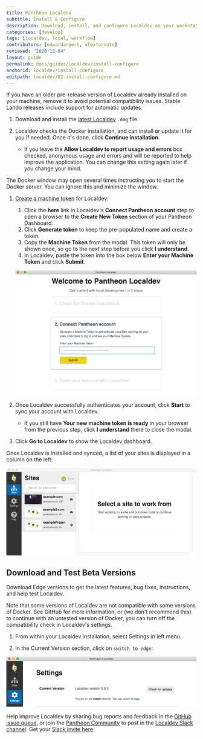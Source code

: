 ```yaml
---
title: Pantheon Localdev
subtitle: Install & Configure
description: Download, install, and configure Localdev on your workstation.
categories: [develop]
tags: [localdev, local, workflow]
contributors: [edwardangert, alexfornuto]
reviewed: "2020-12-04"
layout: guide
permalink: docs/guides/localdev/install-configure
anchorid: localdev/install-configure
editpath: localdev/02-install-configure.md
---
```


If you have an older pre-release version of Localdev already installed on your machine, remove it to avoid potential compatibility issues. Stable Lando releases include support for automatic updates.

1. Download and install the [latest Localdev](https://pantheon-localdev.s3.amazonaws.com/localdev-stable.dmg) `.dmg` file.

1. Localdev checks the Docker installation, and can install or update it for you if needed. Once it's done, click **Continue installation**.

    - If you leave the **Allow Localdev to report usage and errors** box checked, anonymous usage and errors and will be reported to help improve the application. You can change this setting again later if you change your mind.

  The Docker window may open several times instructing you to start the Docker server. You can ignore this and minimize the window.

1. [Create a machine token](/machine-tokens/#create-a-machine-token) for Localdev:

    1. Click the **here** link in Localdev's **Connect Pantheon account** step to open a browser to the **Create New Token** section of your Pantheon Dashboard.
    1. Click **Generate token** to keep the pre-populated name and create a token.
    1. Copy the **Machine Token** from the modal. This token will only be shown once, so go to the next step before you click **I understand**.
    1. In Localdev, paste the token into the box below **Enter your Machine Token** and click **Submit**.

      ![Connect a Pantheon Account with a Machine Token](../../../images/localdev/localdev-install-connect-account.png)

1. Once Localdev successfully authenticates your account, click **Start** to sync your account with Localdev.

    - If you still have **Your new machine token is ready** in your browser from the previous step, click **I understand** there to close the modal.

1. Click **Go to Localdev** to show the Localdev dashboard.

Once Localdev is installed and synced, a list of your sites is displayed in a column on the left:

![Localdev's dashboard shows a list of sites](../../../images/localdev/localdev-dashboard.png)

## Download and Test Beta Versions

Download Edge versions to get the latest features, bug fixes, instructions, and help test Localdev.

Note that some versions of Localdev are not compatible with some versions of Docker. See GitHub for more information, or (we don't recommend this) to continue with an untested version of Docker, you can turn off the compatibility check in Localdev's settings.

1. From within your Localdev installation, select Settings in left menu.

1. In the Current Version section, click on `switch to edge`:

  ![Switch to edge version](../../../images/localdev/localdev-switch-to-edge.png)

<Alert type="info" title="Note">

Help improve Localdev by sharing bug reports and feedback in the [GitHub issue queue](https://github.com/pantheon-systems/localdev-issues), or join the [Pantheon Community](/pantheon-community) to post in the [Localdev Slack channel](https://pantheon-community.slack.com/messages/CB2H8065D). Get your [Slack invite here](https://slackin.pantheon.io/).

</Alert>

